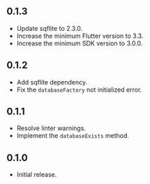## 0.1.3

* Update sqflite to 2.3.0.
* Increase the minimum Flutter version to 3.3.
* Increase the minimum SDK version to 3.0.0.

## 0.1.2

* Add sqflite dependency.
* Fix the `databaseFactory` not initialized error.

## 0.1.1

* Resolve linter warnings.
* Implement the `databaseExists` method.

## 0.1.0

* Initial release.
